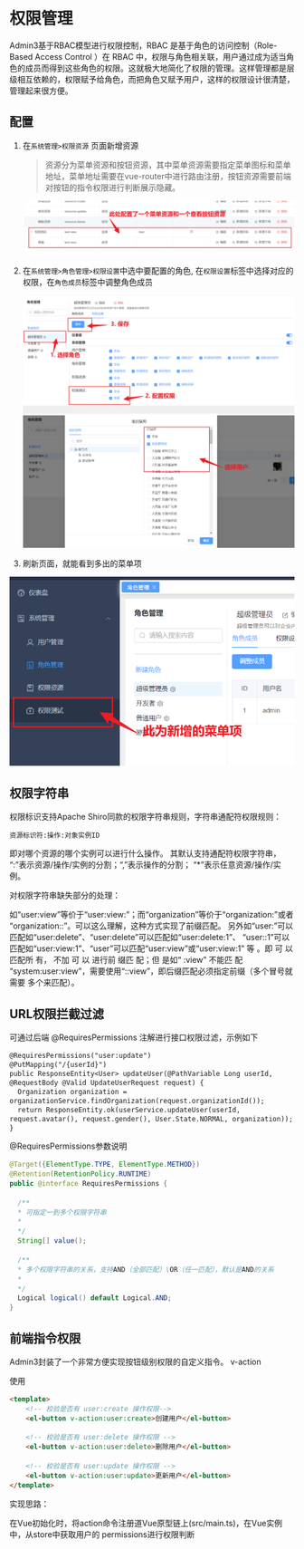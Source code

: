 # 权限管理

Admin3基于RBAC模型进行权限控制，RBAC 是基于角色的访问控制（Role-Based Access Control ）在 RBAC 中，权限与角色相关联，用户通过成为适当角色的成员而得到这些角色的权限。这就极大地简化了权限的管理。这样管理都是层级相互依赖的，权限赋予给角色，而把角色又赋予用户，这样的权限设计很清楚，管理起来很方便。

## 配置

1. 在`系统管理>权限资源` 页面新增资源
  
   > 资源分为菜单资源和按钮资源，其中菜单资源需要指定菜单图标和菜单地址，菜单地址需要在vue-router中进行路由注册，按钮资源需要前端对按钮的指令权限进行判断展示隐藏。

    ![](image/resource-list.png)

2. 在`系统管理>角色管理>权限设置`中选中要配置的角色, 在`权限设置`标签中选择对应的权限，在`角色成员`标签中调整角色成员

   ![](image/role-auth2.png)
   ![](image/role-user.png)

3. 刷新页面，就能看到多出的菜单项

  ![](image/test-menu-resource.png)

## 权限字符串

权限标识支持Apache Shiro同款的权限字符串规则，字符串通配符权限规则：
```
资源标识符:操作:对象实例ID
```

即对哪个资源的哪个实例可以进行什么操作。 其默认支持通配符权限字符串，
“:”表示资源/操作/实例的分割；“,”表示操作的分割； “*”表示任意资源/操作/实例。

对权限字符串缺失部分的处理：

如“user:view”等价于“user:view:”；而“organization”等价于“organization:”或者
“organization::”。可以这么理解，这种方式实现了前缀匹配。
另外如“user:”可以匹配如“user:delete”、“user:delete”可以匹配如“user:delete:1”、
“user::1”可以匹配如“user:view:1”、“user”可以匹配“user:view”或“user:view:1”
等 。即 可 以 匹配所 有， 不加 可 以 进行前 缀匹 配；但 是如“ :view” 不能匹 配
“system:user:view”，需要使用“::view”，即后缀匹配必须指定前缀（多个冒号就需要
多个来匹配）。

## URL权限拦截过滤

可通过后端 @RequiresPermissions 注解进行接口权限过滤，示例如下
```
@RequiresPermissions("user:update")
@PutMapping("/{userId}")
public ResponseEntity<User> updateUser(@PathVariable Long userId, @RequestBody @Valid UpdateUserRequest request) {
  Organization organization = organizationService.findOrganization(request.organizationId());
  return ResponseEntity.ok(userService.updateUser(userId, request.avatar(), request.gender(), User.State.NORMAL, organization));
}
```

@RequiresPermissions参数说明

```java
@Target({ElementType.TYPE, ElementType.METHOD})
@Retention(RetentionPolicy.RUNTIME)
public @interface RequiresPermissions {

  /**
  * 可指定一到多个权限字符串
  * 
  */
  String[] value();

  /**
  * 多个权限字符串的关系，支持AND（全部匹配）\OR（任一匹配），默认是AND的关系
  *
  */
  Logical logical() default Logical.AND;
}
```

## 前端指令权限

Admin3封装了一个非常方便实现按钮级别权限的自定义指令。 v-action

使用

```html
<template>
    <!-- 校验是否有 user:create 操作权限-->
    <el-button v-action:user:create>创建用户</el-button>
  
    <!-- 校验是否有 user:delete 操作权限 -->
    <el-button v-action:user:delete>删除用户</el-button>
  
    <!-- 校验是否有 user:update 操作权限 -->
    <el-button v-action:user:update>更新用户</el-button>
</template>
```

实现思路：

在Vue初始化时，将action命令注册道Vue原型链上(src/main.ts)，在Vue实例中，从store中获取用户的 permissions进行权限判断
